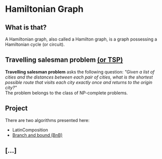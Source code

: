 # Hamiltonian Graph
## What is that?
A Hamiltonian graph, also called a Hamilton graph, is a graph possessing a Hamiltonian cycle (or circuit).

## Travelling salesman problem [(or TSP)](https://en.wikipedia.org/wiki/Travelling_salesman_problem)
**Travelling salesman problem** asks the following question: _"Given a list of cities and the distances between each pair of cities, what is the shortest possible route that visits each city exactly once and returns to the origin city?"_  
The problem belongs to the class of NP-complete problems.

## Project
There are two algorithms presented here:
* LatinComposition
* [Branch and bound (BnB)](https://en.wikipedia.org/wiki/Branch_and_bound)

## [...]